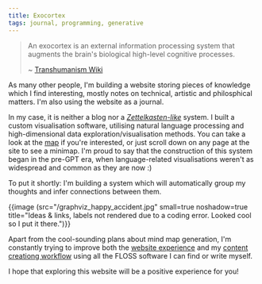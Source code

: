 ```yaml
---
title: Exocortex
tags: journal, programming, generative
---
```


> An exocortex is an external information processing system
> that augments the brain's biological high-level cognitive processes.
>
> ~ [Transhumanism Wiki](https://transhumanism.fandom.com/wiki/Exocortex)

As many other people, I'm building a website storing pieces of knowledge which
I find interesting, mostly notes on technical, artistic and philosphical
matters. I'm also using the website as a journal.

In my case, it is neither a blog nor a
_[Zettelkasten-like](https://en.wikipedia.org/wiki/Zettelkasten)_ system. I
built a custom visualisation software, utilising natural language processing
and high-dimensional data exploration/visualisation methods. You can take a
look at the [map](/map) if you're interested, or just scroll down on any page
at the site to see a minimap. I'm proud to say that the construction of this
system began in the pre-GPT era, when language-related visualisations weren't
as widespread and common as they are now :)

To put it shortly: I'm building a system which will automatically
group my thoughts and infer connections between them.

{{image (src="/graphviz_happy_accident.jpg" small=true noshadow=true
title="Ideas & links, labels not rendered due to a coding error. Looked cool so I put it there.")}}

Apart from the cool-sounding plans about mind map generation, I'm constantly
trying to improve both the [website experience](/experience) and my
[content creationg workflow](/content-creation-workflow) using all the FLOSS
software I can find or write myself.

I hope that exploring this website will be a positive experience for you!
